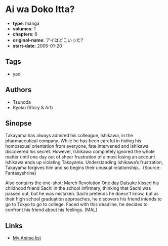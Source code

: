 # Ai wa Doko Itta?

-   **type**: manga
-   **volumes**: 1
-   **chapters**: 6
-   **original-name**: アイはどこいった?
-   **start-date**: 2005-01-20

## Tags

-   yaoi

## Authors

-   Tsunoda
-   Ryoku (Story & Art)

## Sinopse

Takayama has always admired his colleague, Ishikawa, in the pharmaceutical company. While he has been careful in hiding his homosexual orientation from everyone, fate intervened and Ishikawa discovered his secret. However, Ishikawa completely ignored the whole matter until one day out of sheer frustration of almost losing an account Ishikawa ends up violating Takayama. Understanding Ishikawa’s frustration, Takayama forgives him and so begins their unusual relationship… (Source: Fantasyshrine)

Also contains the one-shot:
March Revolution
One day Daisuke kissed his childhood friend Sachi in the school infirmary, thinking that Sachi was passed out, but he was mistaken. Sachi pretends he doesn't know, but as their high school graduation approaches, he discovers his friend intends to go to Tokyo to go to college. Faced with this deadline, he decides to confront his friend about his feelings. (MAL)

## Links

-   [My Anime list](https://myanimelist.net/manga/5813/Ai_wa_Doko_Itta)
